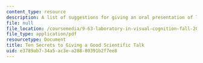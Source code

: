 ```yaml
---
content_type: resource
description: A list of suggestions for giving an oral presentation of literature review.
file: null
file_location: /coursemedia/9-63-laboratory-in-visual-cognition-fall-2009/e3789ab734a5ac3ea28880391b2f7ee8_MIT9_63F09_rr05.pdf
file_type: application/pdf
resourcetype: Document
title: Ten Secrets to Giving a Good Scientific Talk
uid: e3789ab7-34a5-ac3e-a288-80391b2f7ee8
---
```


